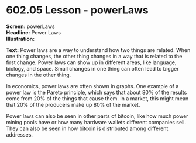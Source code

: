 # 602.05 Lesson - powerLaws

**Screen:** powerLaws\
**Headline:** Power Laws\
**Illustration:**

**Text:** Power laws are a way to understand how two things are related. When one thing changes, the other thing changes in a way that is related to the first change. Power laws can show up in different areas, like language, biology, and space. Small changes in one thing can often lead to bigger changes in the other thing.&#x20;

In economics, power laws are often shown in graphs. One example of a power law is the Pareto principle, which says that about 80% of the results come from 20% of the things that cause them. In a market, this might mean that 20% of the producers make up 80% of the market.&#x20;

Power laws can also be seen in other parts of bitcoin, like how much power mining pools have or how many hardware wallets different companies sell. They can also be seen in how bitcoin is distributed among different addresses.
